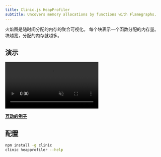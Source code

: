 ```yaml
---
title: Clinic.js HeapProfiler
subtitle: Uncovers memory allocations by functions with Flamegraphs.
---
```


火焰图是随时间分配的内存的聚合可视化。
每个块表示一个函数分配的内存量。
块越宽，分配的内存就越多。

## 演示

<video src="../assets/videos/heapprofiler-screen-recording.mp4" playsinline loop autoplay muted></video>

**[互动的例子](../assets/html/heapprofiler-example.html)**

## 配置

```bash
npm install -g clinic
clinic heapprofiler --help
```
